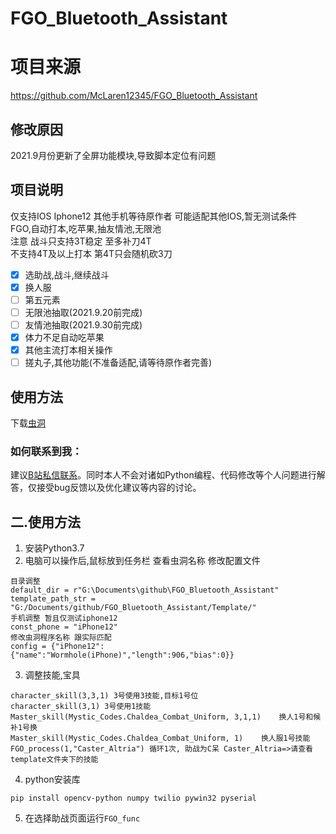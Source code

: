 ﻿# FGO_Bluetooth_Assistant
# 项目来源
https://github.com/McLaren12345/FGO_Bluetooth_Assistant
## 修改原因
2021.9月份更新了全屏功能模块,导致脚本定位有问题
## 项目说明
仅支持IOS Iphone12 其他手机等待原作者 可能适配其他IOS,暂无测试条件  
FGO,自动打本,吃苹果,抽友情池,无限池  
注意 战斗只支持3T稳定 至多补刀4T  
不支持4T及以上打本  第4T只会随机砍3刀
- [x] 选助战,战斗,继续战斗
- [x] 换人服
- [ ] 第五元素
- [ ] 无限池抽取(2021.9.20前完成)
- [ ] 友情池抽取(2021.9.30前完成)
- [x] 体力不足自动吃苹果
- [x] 其他主流打本相关操作
- [ ] 搓丸子,其他功能(不准备适配,请等待原作者完善)
## 使用方法
下载[虫洞](https://er.run/)

### 如何联系到我：
建议[B站私信联系](https://space.bilibili.com/6096019)。同时本人不会对诸如Python编程、代码修改等个人问题进行解答，仅接受bug反馈以及优化建议等内容的讨论。

## 二.使用方法
1. 安装Python3.7  
2. 电脑可以操作后,鼠标放到任务栏 查看虫洞名称 修改配置文件 
```
目录调整
default_dir = r"G:\Documents\github\FGO_Bluetooth_Assistant"
template_path_str = "G:/Documents/github/FGO_Bluetooth_Assistant/Template/"
手机调整 暂且仅测试iphone12
const_phone = "iPhone12" 
修改虫洞程序名称 跟实际匹配
config = {"iPhone12":{"name":"Wormhole(iPhone)","length":906,"bias":0}}
``` 
3. 调整技能,宝具  
```
character_skill(3,3,1) 3号使用3技能,目标1号位
character_skill(3,1) 3号使用1技能
Master_skill(Mystic_Codes.Chaldea_Combat_Uniform, 3,1,1)    换人1号和候补1号换
Master_skill(Mystic_Codes.Chaldea_Combat_Uniform, 1)    换人服1号技能
FGO_process(1,"Caster_Altria") 循环1次, 助战为C呆 Caster_Altria=>请查看template文件夹下的技能
```
4. python安装库
```
pip install opencv-python numpy twilio pywin32 pyserial
```
5. 在选择助战页面运行`FGO_func`

